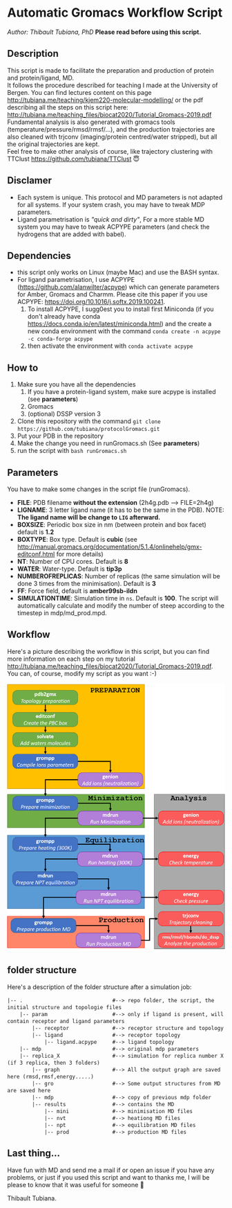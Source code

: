 # Automatic Gromacs Workflow Script
*Author: Thibault Tubiana, PhD*
**Please read before using this script.**

## Description
This script is made to facilitate the preparation and production of protein and protein/ligand, MD.  
It follows the procedure described for teaching I made at the University of Bergen. You can find lectures content on this page http://tubiana.me/teaching/kjem220-molecular-modelling/ or the pdf describing all the steps on this script here: http://tubiana.me/teaching_files/biocat2020/Tutorial_Gromacs-2019.pdf 
Fundamental analysis is also generated with gromacs tools (temperature/pressure/rmsd/rmsf/...), and the production trajectories are also cleaned with trjconv (imaging/protein centred/water stripped), but all the original trajectories are kept.  
Feel free to make other analysis of course, like trajectory clustering with TTClust https://github.com/tubiana/TTClust 😇

## Disclamer
* Each system is unique. This protocol and MD parameters is not adapted for all systems. If your system crash, you may have to tweak MDP parameters.  
* Ligand parametrisation is *"quick and dirty"*, For a more stable MD system you may have to tweak ACPYPE parameters (and check the hydrogens that are added with babel).


## Dependencies
- this script only works on Linux (maybe Mac) and use the BASH syntax.
- For ligand parametrisation, I use ACPYPE (https://github.com/alanwilter/acpype) which can generate parameters for Amber, Gromacs and Charmm. Please cite this paper if you use ACPYPE: https://doi.org/10.1016/j.softx.2019.100241.  
   1. To install ACPYPE, I sugg0est you to install first Miniconda (if you don't already have conda https://docs.conda.io/en/latest/miniconda.html) and the create a new conda environment with the command `conda create -n acpype -c conda-forge acpype` 
   2. then activate the environment with `conda activate acpype`

## How to
1. Make sure you have all the dependencies 
    1. If you have a protein-ligand system, make sure acpype is installed (see **parameters**)
    2. Gromacs
    3. (optional) DSSP version 3
2. Clone this repository with the command `git clone https://github.com/tubiana/protocolGromacs.git`
3. Put your PDB in the repository
4. Make the change you need in runGromacs.sh (See **parameters**)
5. run the script with `bash runGromacs.sh`

## Parameters
You have to make some changes in the script file (runGromacs).
- **FILE**: PDB filename **without the extension** (2h4g.pdb --> FILE=2h4g)
- **LIGNAME**: 3 letter ligand name (it has to be the same in the PDB). NOTE: **The ligand name will be change to `LIG` afterward.**
- **BOXSIZE**: Periodic box size in nm (between protein and box facet) default is **1.2**
- **BOXTYPE**: Box type. Default is **cubic** (see http://manual.gromacs.org/documentation/5.1.4/onlinehelp/gmx-editconf.html for more details)
- **NT**: Number of CPU cores. Default is **8**
- **WATER**: Water-type. Default is **tip3p**
- **NUMBEROFREPLICAS**: Number of replicas (the same simulation will be done 3 times from the minimisation). Default is **3**
- **FF**: Force field, default is **amber99sb-ildn**
- **SIMULATIONTIME**: Simulation time in `ns`. Default is **100**. The script will automatically calculate and modify the number of steep according to the timestep in mdp/md_prod.mpd.

## Workflow

Here's a picture describing the workflow in this script, but you can find more information on each step on my tutorial http://tubiana.me/teaching_files/biocat2020/Tutorial_Gromacs-2019.pdf. You can, of course, modify my script as you want :-)

![](img/gromacs_protocol.png "gromacs_protocol" )

## folder structure
Here's a description of the folder structure after a simulation job:
```
|-- .                             #--> repo folder, the script, the initial structure and topologie files
    |-- param                     #--> only if ligand is present, will contain receptor and ligand parameters
        |-- receptor              #--> receptor structure and topology
        |-- ligand                #--> receptor topology
            |-- ligand.acpype     #--> ligand topology
    |-- mdp                       #--> original mdp parameters
    |-- replica_X                 #--> simulation for replica number X (if 3 replica, then 3 folders)
        |-- graph                 #--> All the output graph are saved here (rmsd,rmsf,energy.....)
        |-- gro                   #--> Some output structures from MD are saved here
        |-- mdp                   #--> copy of previous mdp folder
        |-- results               #--> contains the MD
            |-- mini              #--> minimisation MD files
            |-- nvt               #--> heationg MD files
            |-- npt               #--> equilibration MD files
            |-- prod              #--> production MD files
```


## Last thing...
Have fun with MD and send me a mail if or open an issue if you have any problems, or just if you used this script and want to thanks me, I will be please to know that it was useful for someone 🙂



Thibault Tubiana.
